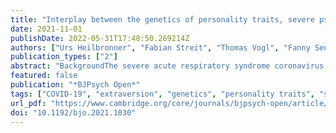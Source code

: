 ```yaml
---
title: "Interplay between the genetics of personality traits, severe psychiatric disorders and COVID-19 host genetics in the susceptibility to SARS-CoV-2 infection"
date: 2021-11-01
publishDate: 2022-05-31T17:48:50.269214Z
authors: ["Urs Heilbronner", "Fabian Streit", "Thomas Vogl", "Fanny Senner", "Sabrina K. Schaupp", "Daniela Reich-Erkelenz", "Sergi Papiol", "Mojtaba Oraki Kohshour", "Farahnaz Klöhn-Saghatolislam", "Janos L. Kalman", "Maria Heilbronner", "Katrin Gade", "Ashley L. Comes", "Monika Budde", "Till F. M. Andlauer", "Heike Anderson-Schmidt", "Kristina Adorjan", "Til Stürmer", "Adrian Loerbroks", "Manfred Amelang", "Eric Poisel", "Jerome Foo", "Stefanie Heilmann-Heimbach", "Andreas J. Forstner", "Franziska Degenhardt", "Jörg Zimmermann", "Jens Wiltfang", "Martin von Hagen", "Carsten Spitzer", "Max Schmauss", "Eva Reininghaus", "Jens Reimer", "Carsten Konrad", "Georg Juckel", "Fabian U. Lang", "Markus Jäger", "Christian Figge", "Andreas J. Fallgatter", "Detlef E. Dietrich", "Udo Dannlowski", "Bernhardt T. Baune", "Volker Arolt", "Ion-George Anghelescu", "Markus M. Nöthen", "Stephanie H. Witt", "Ole A. Andreassen", "Chi-Hua Chen", "Peter Falkai", "Marcella Rietschel", "Thomas G. Schulze", "Eva C. Schulte"]
publication_types: ["2"]
abstract: "BackgroundThe severe acute respiratory syndrome coronavirus 2 (SARS-CoV-2) pandemic, with its impact on our way of life, is affecting our experiences and mental health. Notably, individuals with mental disorders have been reported to have a higher risk of contracting SARS-CoV-2. Personality traits could represent an important determinant of preventative health behaviour and, therefore, the risk of contracting the virus.AimsWe examined overlapping genetic underpinnings between major psychiatric disorders, personality traits and susceptibility to SARS-CoV-2 infection.MethodLinkage disequilibrium score regression was used to explore the genetic correlations of coronavirus disease 2019 (COVID-19) susceptibility with psychiatric disorders and personality traits based on data from the largest available respective genome-wide association studies (GWAS). In two cohorts (the PsyCourse (n = 1346) and the HeiDE (n = 3266) study), polygenic risk scores were used to analyse if a genetic association between, psychiatric disorders, personality traits and COVID-19 susceptibility exists in individual-level data.ResultsWe observed no significant genetic correlations of COVID-19 susceptibility with psychiatric disorders. For personality traits, there was a significant genetic correlation for COVID-19 susceptibility with extraversion (P = 1.47 × 10−5; genetic correlation 0.284). Yet, this was not reflected in individual-level data from the PsyCourse and HeiDE studies.ConclusionsWe identified no significant correlation between genetic risk factors for severe psychiatric disorders and genetic risk for COVID-19 susceptibility. Among the personality traits, extraversion showed evidence for a positive genetic association with COVID-19 susceptibility, in one but not in another setting. Overall, these findings highlight a complex contribution of genetic and non-genetic components in the interaction between COVID-19 susceptibility and personality traits or mental disorders."
featured: false
publication: "*BJPsych Open*"
tags: ["COVID-19", "extraversion", "genetics", "personality traits", "severe mental disorders"]
url_pdf: "https://www.cambridge.org/core/journals/bjpsych-open/article/interplay-between-the-genetics-of-personality-traits-severe-psychiatric-disorders-and-covid19-host-genetics-in-the-susceptibility-to-sarscov2-infection/95D09C1BBA29302FB931C19A84C86D27#"
doi: "10.1192/bjo.2021.1030"
---
```


